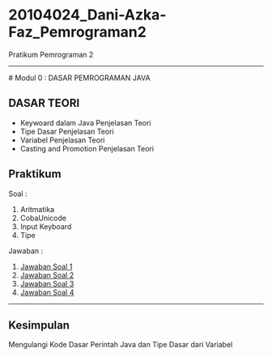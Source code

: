 # 20104024_Dani-Azka-Faz_Pemrograman2
Pratikum Pemrograman 2
<hr>
# Modul 0 : DASAR PEMROGRAMAN JAVA

## DASAR TEORI
* Keywoard dalam Java
   Penjelasan Teori
* Tipe Dasar
Penjelasan Teori
* Variabel
Penjelasan Teori
* Casting and Promotion
Penjelasan Teori

## Praktikum
Soal : 
1. Aritmatika
2. CobaUnicode
3. Input Keyboard
4. Tipe

Jawaban : 
1. [Jawaban Soal 1](https://github.com/DaniAFZ/20104024_Dani-Azka-Faz_Pemrograman2/blob/Modul0/src/com/Dani/PBO/modul0/Percobaan/Aritmatika.java)
2. [Jawaban Soal 2](https://github.com/DaniAFZ/20104024_Dani-Azka-Faz_Pemrograman2/blob/Modul0/src/com/Dani/PBO/modul0/Percobaan/CobaUnicode.java)
3. [Jawaban Soal 3](https://github.com/DaniAFZ/20104024_Dani-Azka-Faz_Pemrograman2/blob/Modul0/src/com/Dani/PBO/modul0/Percobaan/InputKeyboard.java)
4. [Jawaban Soal 4](https://github.com/DaniAFZ/20104024_Dani-Azka-Faz_Pemrograman2/blob/Modul0/src/com/Dani/PBO/modul0/Percobaan/Tipe.java)

<hr>

## Kesimpulan
Mengulangi Kode Dasar Perintah Java dan Tipe Dasar dari Variabel 

